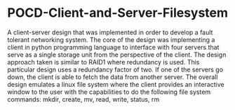 # POCD-Client-and-Server-Filesystem

A client-server design that was implemented in order to develop a fault tolerant 
networking system. The core of the design was implementing a client 
in python programming language to interface with four servers that 
serve as a single storage unit from the perspective of the client. The 
design approach taken is similar to RAID1 where redundancy is 
used. This particular design uses a redundancy factor of two. If one 
of the servers go down, the client is able to fetch the data from 
another server. The overall design emulates a linux file system where 
the client provides an interactive window to the user with the 
capabilities to do the following file system commands: mkdir, create, 
mv, read, write, status, rm